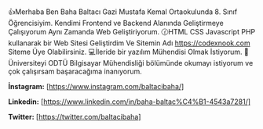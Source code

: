 👍Merhaba Ben Baha Baltacı Gazi Mustafa Kemal Ortaokulunda 8. Sınıf Öğrencisiyim.
Kendimi Frontend ve Backend Alanında Geliştirmeye Çalışıyorum Aynı Zamanda Web Geliştiriyorum.
🕜HTML CSS Javascript PHP kullanarak bir Web Sitesi Geliştirdim Ve Sitemin Adı https://codexnook.com Siteme Üye Olabilirsiniz.
💻İleride bir yazılım Mühendisi Olmak İstiyorum.
🏫Üniversiteyi ODTÜ Bilgisayar Mühendisliği bölümünde okumayı istiyorum ve çok çalışırsam başaracağıma inanıyorum.

**İnstagram:** [https://www.instagram.com/baltacibaha/]

**Linkedin:** [https://www.linkedin.com/in/baha-baltac%C4%B1-4543a7281/]

**Twitter:** [https://twitter.com/baltacibaha]
